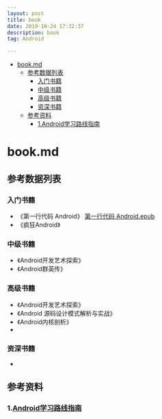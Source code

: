 ```yaml
---
layout: post
title: book
date: 2019-10-24 17:32:37
description: book
tag: Android

---
```

- [book.md](#bookmd)
  - [参考数据列表](#参考数据列表)
    - [入门书籍](#入门书籍)
    - [中级书籍](#中级书籍)
    - [高级书籍](#高级书籍)
    - [资深书籍](#资深书籍)
  - [参考资料](#参考资料)
    - [1.Android学习路线指南](#1android学习路线指南)

# book.md
## 参考数据列表

### 入门书籍
+ 《第一行代码 Android》
[第一行代码 Android.epub](book/第一行代码：Android（第2版）.epub)
+ 《疯狂Android》

### 中级书籍
+ 《Android开发艺术探索》
+ 《Android群英传》

### 高级书籍
+ 《Android开发艺术探索》
+ 《Android 源码设计模式解析与实战》
+ 《Android内核剖析》
+ 
### 资深书籍
+

## 参考资料
### 1.[Android学习路线指南](https://blog.csdn.net/singwhatiwanna/article/details/49560409)